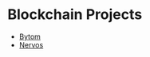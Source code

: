 # Blockchain Projects

- [Bytom](https://github.com/Bytom)
- [Nervos](https://github.com/nervosnetwork)
